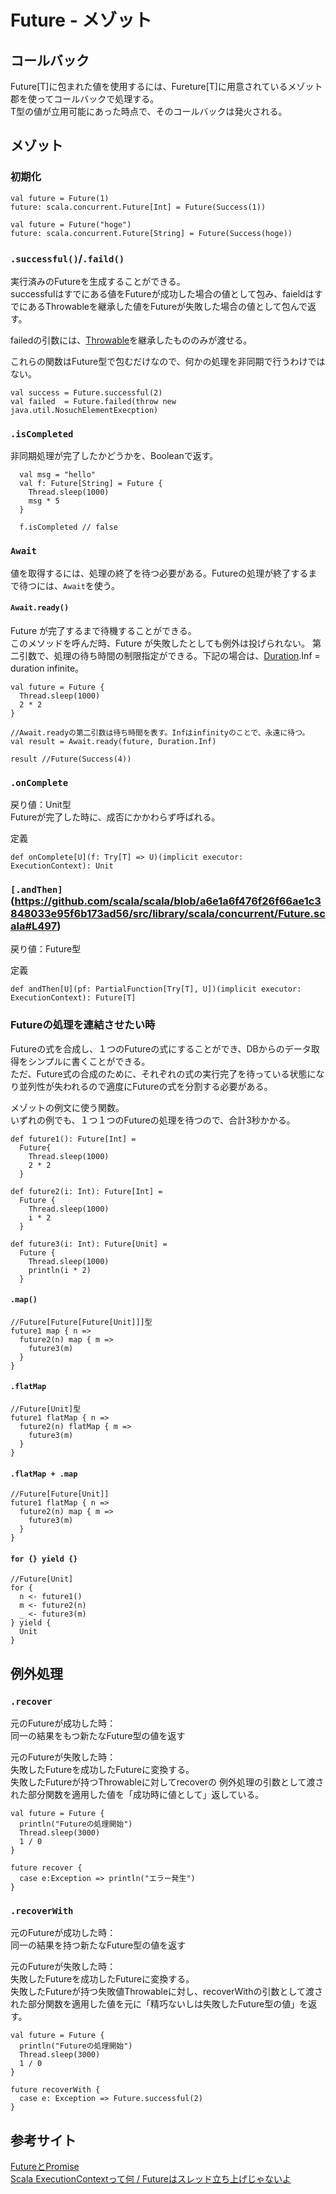 # Future - メゾット
## コールバック
Future[T]に包まれた値を使用するには、Fureture[T]に用意されているメゾット郡を使ってコールバックで処理する。  
T型の値が立用可能にあった時点で、そのコールバックは発火される。  


## メゾット
### 初期化
```
val future = Future(1)
future: scala.concurrent.Future[Int] = Future(Success(1))

val future = Future("hoge")
future: scala.concurrent.Future[String] = Future(Success(hoge))
```

### `.successful()`/`.faild()`
実行済みのFutureを生成することができる。  
successfulはすでにある値をFutureが成功した場合の値として包み、faieldはすでにあるThrowableを継承した値をFutureが失敗した場合の値として包んで返す。  

failedの引数には、[Throwable](https://docs.oracle.com/javase/jp/8/docs/api/java/lang/Throwable.html)を継承したもののみが渡せる。  

これらの関数はFuture型で包むだけなので、何かの処理を非同期で行うわけではない。

```
val success = Future.successful(2)
val failed  = Future.failed(throw new java.util.NosuchElementExecption)
```

### `.isCompleted`
非同期処理が完了したかどうかを、Booleanで返す。  
```
  val msg = "hello"
  val f: Future[String] = Future {
    Thread.sleep(1000)
    msg * 5
  }

  f.isCompleted // false
```


### `Await`
値を取得するには、処理の終了を待つ必要がある。Futureの処理が終了するまで待つには、`Await`を使う。  


#### `Await.ready()`
Future が完了するまで待機することができる。   
このメソッドを呼んだ時、Future が失敗したとしても例外は投げられない。 
第二引数で、処理の待ち時間の制限指定ができる。下記の場合は、[Duration](https://www.scala-lang.org/api/2.12.3/scala/concurrent/duration/Duration$.html#Inf:scala.concurrent.duration.Duration.Infinite).Inf = duration infinite。  
```
val future = Future {
  Thread.sleep(1000)
  2 * 2
}

//Await.readyの第二引数は待ち時間を表す。Infはinfinityのことで、永遠に待つ。  
val result = Await.ready(future, Duration.Inf)

result //Future(Success(4))
```

### `.onComplete`
戻り値：Unit型  
Futureが完了した時に、成否にかかわらず呼ばれる。  

定義
```
def onComplete[U](f: Try[T] => U)(implicit executor: ExecutionContext): Unit
```


### `[.andThen]`(https://github.com/scala/scala/blob/a6e1a6f476f26f66ae1c3848033e95f6b173ad56/src/library/scala/concurrent/Future.scala#L497)
戻り値：Future型

定義
```
def andThen[U](pf: PartialFunction[Try[T], U])(implicit executor: ExecutionContext): Future[T]
```


### Futureの処理を連結させたい時
Futureの式を合成し、１つのFutureの式にすることができ、DBからのデータ取得をシンプルに書くことができる。  
ただ、Future式の合成のために、それぞれの式の実行完了を待っている状態になり並列性が失われるので適度にFutureの式を分割する必要がある。 


メゾットの例文に使う関数。  
いずれの例でも、１つ１つのFutureの処理を待つので、合計3秒かかる。
```
def future1(): Future[Int] =
  Future{
    Thread.sleep(1000)
    2 * 2
  }

def future2(i: Int): Future[Int] =
  Future {
    Thread.sleep(1000)
    i * 2
  }

def future3(i: Int): Future[Unit] =
  Future {
    Thread.sleep(1000)
    println(i * 2)
  }
```

#### `.map()`
```
//Future[Future[Future[Unit]]]型
future1 map { n =>
  future2(n) map { m =>
    future3(m)
  }
}
```

#### `.flatMap`
```
//Future[Unit]型
future1 flatMap { n =>
  future2(n) flatMap { m =>
    future3(m)
  }
}
```

#### `.flatMap + .map`
```
//Future[Future[Unit]]
future1 flatMap { n =>
  future2(n) map { m =>
    future3(m)
  }
}
```


#### `for {} yield {}`
```
//Future[Unit]
for {
  n <- future1()
  m <- future2(n)
  _ <- future3(m)
} yield {
  Unit
}
```

## 例外処理
### `.recover`
元のFutureが成功した時：  
同一の結果をもつ新たなFuture型の値を返す  

元のFutureが失敗した時：  
失敗したFutureを成功したFutureに変換する。  
失敗したFutureが持つThrowableに対してrecoverの 例外処理の引数として渡された部分関数を適用した値を「成功時に値として」返している。  

```
val future = Future {
  println("Futureの処理開始")
  Thread.sleep(3000)
  1 / 0
}

future recover {
  case e:Exception => println("エラー発生")
}
```



### `.recoverWith`

元のFutureが成功した時：  
同一の結果を持つ新たなFuture型の値を返す  

元のFutureが失敗した時：  
失敗したFutureを成功したFutureに変換する。  
失敗したFutureが持つ失敗値Throwableに対し、recoverWithの引数として渡された部分関数を適用した値を元に「精巧ないしは失敗したFuture型の値」を返す。  

```
val future = Future {
  println("Futureの処理開始")
  Thread.sleep(3000)
  1 / 0
}

future recoverWith {
  case e: Exception => Future.successful(2)
}
```


## 参考サイト
[FutureとPromise](https://docs.scala-lang.org/ja/overviews/core/futures.html)  
[Scala ExecutionContextって何 / Futureはスレッド立ち上げじゃないよ](https://mashi.hatenablog.com/entry/2014/11/24/010417)  



